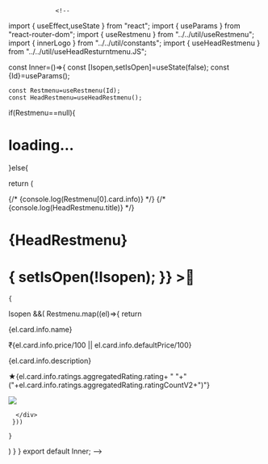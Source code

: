 <!-- // op.map((a)=>(                                                                
//     <Cards po={a}  />
// ))

//       |
//       |
//       v

// In React, the difference between using curly braces {} and parentheses () in an arrow function is that:

// Parentheses () imply an implicit return—meaning the function will automatically return the JSX expression following the arrow =>.
// Curly braces {} require an explicit return statement if you want to return something from the function. -->

        
 <!-- <Cards po={op[0]}/> 
 <Cards po={op[1]}/>
<Cards po={op[2]}/>
<Cards po={op[3]}/>
<Cards po={op[4]}/>
<Cards po={op[5]}/>
<Cards po={op[6]}/>
<Cards po={op[7]}/>
<Cards po={op[8]}/>
<Cards po={op[9]}/>
<Cards po={op[10]}/> -->



<!-- for stooping build in terminal use ctrl+c -->


<!-- made by me for one selection for resturant cards menu (ex recommended component) -->
                 <!-- 
import { useEffect,useState } from "react";
import { useParams } from "react-router-dom";
import { useRestmenu } from "../../util/useRestmenu";
import { innerLogo } from "../../util/constants";
import { useHeadRestmenu } from "../../util/useHeadResturntmenu.JS";


const Inner=()=>{
const [Isopen,setIsOpen]=useState(false);
const {Id}=useParams();


   
    const Restmenu=useRestmenu(Id);
    const HeadRestmenu=useHeadRestmenu();
    

if(Restmenu==null){  
    <h1>loading...</h1>
}else{


return (
   
<div className="w-60 ">
    {/* {console.log(Restmenu[0].card.info)} */}
    {/* {console.log(HeadRestmenu.title)} */}
<div className="flex justify-between w-[560px] ml-[440px] bg-slate-200 mt-4 h-full ">
<h1 className="font-bold">{HeadRestmenu}</h1>
<h1 className="cursor-pointer" onClick={()=>{
setIsOpen(!Isopen);
}}
>🔽</h1>
</div>

   
    {


Isopen &&(
        Restmenu.map((el)=>{
     return <div className="flex w-[550px] justify-between mt-8 justify-self-center border-t-[1px] border-stone-950 ml-[1200px]">
    <div>
       <p className="font-bold">{el.card.info.name}</p>
       <p>₹{el.card.info.price/100 || el.card.info.defaultPrice/100}</p>
       <p className="pt-2">{el.card.info.description}</p>
       <p className="pt-4">★{el.card.info.ratings.aggregatedRating.rating+ " "+"("+el.card.info.ratings.aggregatedRating.ratingCountV2+")"}</p>
    </div>
       <img className="w-40"   src={innerLogo+el.card.info.imageId}></img>
        
      </div> 
     }))

    }
    
    
</div>
)
}
}
export default Inner; -->



<!--  -->



